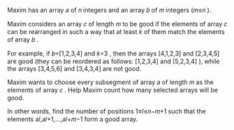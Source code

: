 Maxim has an array 𝑎
 of 𝑛
 integers and an array 𝑏
 of 𝑚
 integers (𝑚≤𝑛
).

Maxim considers an array 𝑐
 of length 𝑚
 to be good if the elements of array 𝑐
 can be rearranged in such a way that at least 𝑘
 of them match the elements of array 𝑏
.

For example, if 𝑏=[1,2,3,4]
 and 𝑘=3
, then the arrays [4,1,2,3]
 and [2,3,4,5]
 are good (they can be reordered as follows: [1,2,3,4]
 and [5,2,3,4]
), while the arrays [3,4,5,6]
 and [3,4,3,4]
 are not good.

Maxim wants to choose every subsegment of array 𝑎
 of length 𝑚
 as the elements of array 𝑐
. Help Maxim count how many selected arrays will be good.

In other words, find the number of positions 1≤𝑙≤𝑛−𝑚+1
 such that the elements 𝑎𝑙,𝑎𝑙+1,…,𝑎𝑙+𝑚−1
 form a good array.

